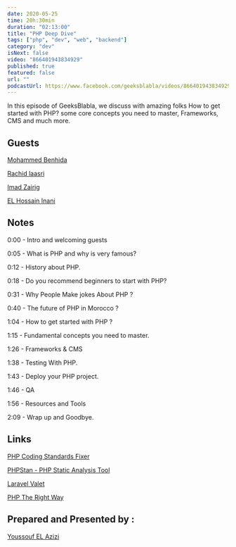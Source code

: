 ```yaml
---
date: 2020-05-25
time: 20h:30min
duration: "02:13:00"
title: "PHP Deep Dive"
tags: ["php", "dev", "web", "backend"]
category: "dev"
isNext: false
video: "866401943834929"
published: true
featured: false
url: ""
podcastUrl: https://www.facebook.com/geeksblabla/videos/866401943834929/
---
```


In this episode of GeeksBlabla, we discuss with amazing folks How to get started with PHP? some core concepts you need to master, Frameworks, CMS and much more.

## Guests

[Mohammed Benhida](https://twitter.com/simo_benhida)

[Rachid laasri](https://twitter.com/RashidLaasri)

[Imad Zairig](https://twitter.com/zairigimad)

[EL Hossain Inani](https://twitter.com/InaniT0)

## Notes

0:00 - Intro and welcoming guests

0:05 - What is PHP and why is very famous?

0:12 - History about PHP.

0:18 - Do you recommend beginners to start with PHP?

0:31 - Why People Make jokes About PHP ?

0:40 - The future of PHP in Morocco ?

1:04 - How to get started with PHP ?

1:15 - Fundamental concepts you need to master.

1:26 - Frameworks & CMS

1:38 - Testing With PHP.

1:43 - Deploy your PHP project.

1:46 - QA

1:56 - Resources and Tools

2:09 - Wrap up and Goodbye.

## Links

[PHP Coding Standards Fixer](https://github.com/FriendsOfPHP/PHP-CS-Fixer)

[PHPStan - PHP Static Analysis Tool](https://github.com/phpstan/phpstan)

[Laravel Valet](https://laravel.com/docs/7.x/valet)

[PHP The Right Way](https://phptherightway.com/)

## Prepared and Presented by :

[Youssouf EL Azizi](https://elazizi.com/)
